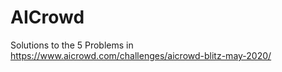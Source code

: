 # AICrowd
Solutions to the 5 Problems in https://www.aicrowd.com/challenges/aicrowd-blitz-may-2020/
